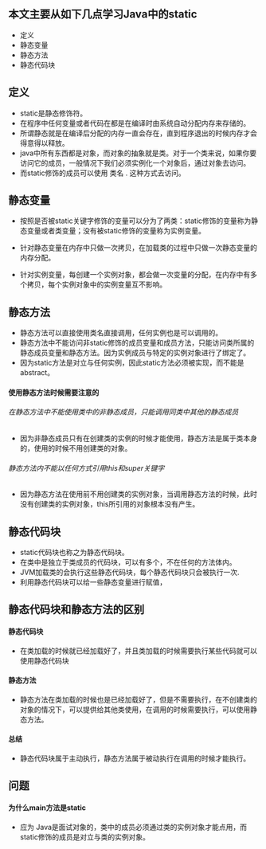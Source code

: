 ## 本文主要从如下几点学习Java中的static

- 定义
- 静态变量
- 静态方法
- 静态代码块

## 定义

- static是静态修饰符。
- 在程序中任何变量或者代码在都是在编译时由系统自动分配内存来存储的。
- 所谓静态就是在编译后分配的内存一直会存在，直到程序退出的时候内存才会得意得以释放。
- java中所有东西都是对象，而对象的抽象就是类。对于一个类来说，如果你要访问它的成员，一般情况下我们必须实例化一个对象后，通过对象去访问。
- 而static修饰的成员可以使用 类名 . 这种方式去访问。

## 静态变量

- 按照是否被static关键字修饰的变量可以分为了两类：static修饰的变量称为静态变量或者类变量；没有被static修饰的变量称为实例变量。
- 针对静态变量在内存中只做一次拷贝，在加载类的过程中只做一次静态变量的内存分配。

- 针对实例变量，每创建一个实例对象，都会做一次变量的分配，在内存中有多个拷贝，每个实例对象中的实例变量互不影响。

## 静态方法

- 静态方法可以直接使用类名直接调用，任何实例也是可以调用的。
- 静态方法中不能访问非static修饰的成员变量和成员方法，只能访问类所属的静态成员变量和静态方法。因为实例成员与特定的实例对象进行了绑定了。
- 因为static方法是对立与任何实例，因此static方法必须被实现，而不能是abstract。

#### 使用静态方法时候需要注意的

###### 在静态方法中不能使用类中的非静态成员，只能调用同类中其他的静态成员

- 因为非静态成员只有在创建类的实例的时候才能使用，静态方法是属于类本身的，使用的时候不用创建类的对象。

###### 静态方法内不能以任何方式引用this和super关键字

- 因为静态方法在使用前不用创建类的实例对象，当调用静态方法的时候，此时没有创建类的实例对象，this所引用的对象根本没有产生。

## 静态代码块

- static代码块也称之为静态代码块。
- 在类中是独立于类成员的代码块，可以有多个，不在任何的方法体内。
- JVM加载类的会执行这些静态代码块，每个静态代码块只会被执行一次.
- 利用静态代码块可以给一些静态变量进行赋值，

## 静态代码块和静态方法的区别

#### 静态代码块

- 在类加载的时候就已经加载好了，并且类加载的时候需要执行某些代码就可以使用静态代码块

#### 静态方法

- 静态方法在类加载的时候也是已经加载好了，但是不需要执行，在不创建类的对象的情况下，可以提供给其他类使用，在调用的时候需要执行，可以使用静态方法。

#### 总结

- 静态代码块属于主动执行，静态方法属于被动执行在调用的时候才能执行。

## 问题

#### 为什么main方法是static

- 应为 Java是面试对象的，类中的成员必须通过类的实例对象才能点用，而static修饰的成员是对立与类的实例对象。